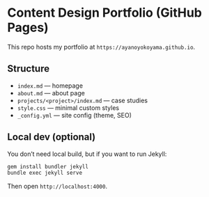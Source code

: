 # Content Design Portfolio (GitHub Pages)

This repo hosts my portfolio at `https://ayanoyokoyama.github.io`.

## Structure
- `index.md` — homepage
- `about.md` — about page
- `projects/<project>/index.md` — case studies
- `style.css` — minimal custom styles
- `_config.yml` — site config (theme, SEO)

## Local dev (optional)
You don’t need local build, but if you want to run Jekyll:
```bash
gem install bundler jekyll
bundle exec jekyll serve
```
Then open `http://localhost:4000`.
